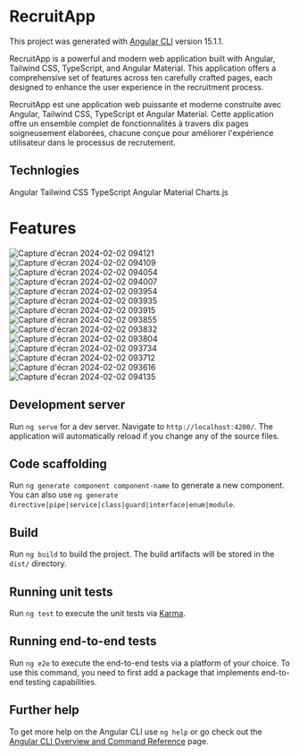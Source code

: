 
# RecruitApp

This project was generated with [Angular CLI](https://github.com/angular/angular-cli) version 15.1.1.

RecruitApp is a powerful and modern web application built with Angular, Tailwind CSS, TypeScript, and Angular Material. This application offers a comprehensive set of features across ten carefully crafted pages, each designed to enhance the user experience in the recruitment process.

RecruitApp est une application web puissante et moderne construite avec Angular, Tailwind CSS, TypeScript et Angular Material. Cette application offre un ensemble complet de fonctionnalités à travers dix pages soigneusement élaborées, chacune conçue pour améliorer l'expérience utilisateur dans le processus de recrutement.


## Technlogies 
Angular 
Tailwind CSS 
TypeScript 
Angular Material 
Charts.js

# Features
![Capture d'écran 2024-02-02 094121](https://github.com/MedHachem/RecruitApp/assets/99909231/285dd3e4-c31c-4cde-af56-fc20fa4231ae)
![Capture d'écran 2024-02-02 094109](https://github.com/MedHachem/RecruitApp/assets/99909231/6f41c317-bf9c-43f1-8431-d2aca3a55518)
![Capture d'écran 2024-02-02 094054](https://github.com/MedHachem/RecruitApp/assets/99909231/693f32e9-76ff-42ee-a49f-aa3cf60b8276)
![Capture d'écran 2024-02-02 094007](https://github.com/MedHachem/RecruitApp/assets/99909231/969cf31a-d9a4-4ec9-8278-1a538d510467)
![Capture d'écran 2024-02-02 093954](https://github.com/MedHachem/RecruitApp/assets/99909231/bc73ee6b-0cf2-4c33-92c0-5e2a9639c826)
![Capture d'écran 2024-02-02 093935](https://github.com/MedHachem/RecruitApp/assets/99909231/ce7ce5c5-7ac9-4088-a4b5-0844b67e3b2e)
![Capture d'écran 2024-02-02 093915](https://github.com/MedHachem/RecruitApp/assets/99909231/daf4ed68-f19a-4671-a52b-0d1adb85f73c)
![Capture d'écran 2024-02-02 093855](https://github.com/MedHachem/RecruitApp/assets/99909231/41099d83-cf7a-49a8-a173-1eec5c9d3fdc)
![Capture d'écran 2024-02-02 093832](https://github.com/MedHachem/RecruitApp/assets/99909231/bff9f541-ce39-47d3-86e0-980d3cf52521)
![Capture d'écran 2024-02-02 093804](https://github.com/MedHachem/RecruitApp/assets/99909231/6e3549b7-2345-4ab8-a7f3-99f50087de6b)
![Capture d'écran 2024-02-02 093734](https://github.com/MedHachem/RecruitApp/assets/99909231/7fa0cb83-5cd1-40dd-bdad-80eea47b9910)
![Capture d'écran 2024-02-02 093712](https://github.com/MedHachem/RecruitApp/assets/99909231/2500afec-8275-4272-853a-70661d1c3f91)
![Capture d'écran 2024-02-02 093616](https://github.com/MedHachem/RecruitApp/assets/99909231/0cc10b3c-23a6-4b0e-afbb-3eeef6bd2f2d)
![Capture d'écran 2024-02-02 094135](https://github.com/MedHachem/RecruitApp/assets/99909231/8f6bed8d-a846-44f7-be02-836b51bf17b4) 

## Development server

Run `ng serve` for a dev server. Navigate to `http://localhost:4200/`. The application will automatically reload if you change any of the source files.

## Code scaffolding

Run `ng generate component component-name` to generate a new component. You can also use `ng generate directive|pipe|service|class|guard|interface|enum|module`.

## Build

Run `ng build` to build the project. The build artifacts will be stored in the `dist/` directory.

## Running unit tests

Run `ng test` to execute the unit tests via [Karma](https://karma-runner.github.io).

## Running end-to-end tests

Run `ng e2e` to execute the end-to-end tests via a platform of your choice. To use this command, you need to first add a package that implements end-to-end testing capabilities.

## Further help

To get more help on the Angular CLI use `ng help` or go check out the [Angular CLI Overview and Command Reference](https://angular.io/cli) page.

